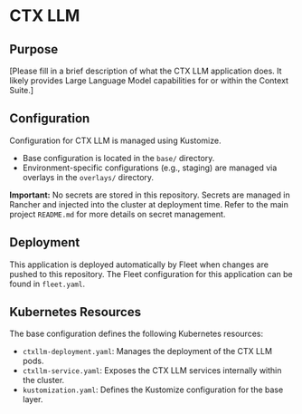 # CTX LLM

## Purpose
[Please fill in a brief description of what the CTX LLM application does. It likely provides Large Language Model capabilities for or within the Context Suite.]

## Configuration
Configuration for CTX LLM is managed using Kustomize.
- Base configuration is located in the `base/` directory.
- Environment-specific configurations (e.g., staging) are managed via overlays in the `overlays/` directory.

**Important:** No secrets are stored in this repository. Secrets are managed in Rancher and injected into the cluster at deployment time. Refer to the main project `README.md` for more details on secret management.

## Deployment
This application is deployed automatically by Fleet when changes are pushed to this repository. The Fleet configuration for this application can be found in `fleet.yaml`.

## Kubernetes Resources
The base configuration defines the following Kubernetes resources:
- `ctxllm-deployment.yaml`: Manages the deployment of the CTX LLM pods.
- `ctxllm-service.yaml`: Exposes the CTX LLM services internally within the cluster.
- `kustomization.yaml`: Defines the Kustomize configuration for the base layer.
